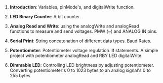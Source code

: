 1) **Introduction**: Variables, pinMode's, and digitalWrite function.

2) **LED Binary Counter**: A bit counter.

3) **Analog Read and Write**: using the analogWrite and analogRead functions to measure and send voltages. PMW (~) and ANALOG IN pins.

4) **Serial Print**: String concatenation of different data types. Baud Rates.

5) **Potentiometer**: Potentiometer voltage regulation. If statements. A simple project with potentiometer analogRead and RBY LED digitalWrite.

6) **Dimmable LED**: Controlling LED brightness by adjusting potentiometer. Converting potentiometer's 0 to 1023 bytes to an analog signal's 0 to 255 bytes.
